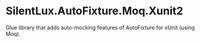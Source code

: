 # SilentLux.AutoFixture.Moq.Xunit2
Glue library that adds auto-mocking features of AutoFixture for xUnit (using Moq).
